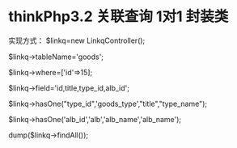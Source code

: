 # thinkPhp3.2 关联查询 1对1  封装类
实现方式：
$linkq=new LinkqController();

$linkq->tableName='goods';

$linkq->where=['id'=>15]; 

$linkq->field='id,title,type_id,alb_id';

$linkq->hasOne("type_id",'goods_type',"title","type_name");

$linkq->hasOne('alb_id','alb','alb_name','alb_name');

dump($linkq->findAll());
